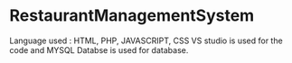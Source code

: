 # RestaurantManagementSystem
Language used : HTML, PHP, JAVASCRIPT, CSS
VS studio is used for the code
and MYSQL Databse is used for database.
